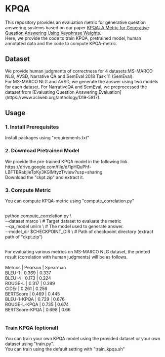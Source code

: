 # KPQA

This repository provides an evaluation metric for generative question answering systems based on our paper [KPQA: A Metric for Generative Question Answering Using Keyphrase Weights](https://arxiv.org/abs/2005.00192). <br> Here, we provide the code to train KPQA, pretrained model, human annotated data and the code to compute KPQA-metric.

<h2> Dataset </h2>
We provide human judgments of correctness for 4 datasets:MS-MARCO NLG, AVSD, Narrative QA and SemEval 2018 Task 11 (SemEval). <br>
For MS-MARCO NLG and AVSD, we generate the answer using two models for each dataset.
For NarrativeQA and SemEval, we preprocessed the dataset from [Evaluating Question Answering Evaluation](https://www.aclweb.org/anthology/D19-5817). <br>

<h2> Usage </h2>

<h3> 1. Install Prerequisites </h3>
Install packages using "requirements.txt"

<h3> 2. Download Pretrained Model </h3>
We provide the pre-trained KPQA model in the following link. <br>
https://drive.google.com/file/d/1pHQuPhf-LBFTBRabjIeTpKy3KGlMtyzT/view?usp=sharing <br>
Download the "ckpt.zip" and extract it.

<h3> 3. Compute Metric </h3>
You can compute KPQA-metric using "compute_correlation.py" <br><br>

python compute_correlation.py \ <br>
  --dataset marco \ # Target dataset to evaluate the metric <br>
  --qa_model unilm \ # The model used to generate answer. <br>
  --model_dir $CHECKPOINT_DIR \ # Path of checkpoint directory (extract path of "ckpt.zip") <br><br>

For evaluating various metrics on MS-MARCO NLG dataset, the printed result (correlation with human judgments) will be as follows. <br><br>
Metrics         | Pearson    | Spearman <br>
BLEU-1          | 0.369      | 0.337 <br>
BLEU-4          | 0.173      | 0.224 <br>
ROUGE-L         | 0.317      | 0.289 <br>
CIDEr           | 0.261      | 0.256 <br>
BERTScore       | 0.469      | 0.445 <br>
BLEU-1-KPQA     | 0.729      | 0.676 <br>
ROUGE-L-KPQA    | 0.735      | 0.674 <br>
BERTScore-KPQA  | 0.698      | 0.66 <br><br>

<h3> Train KPQA (optional) </h3>
You can train your own KPQA model using the provided dataset or your own dataset using "train.py".<br>
You can train using the default setting with "train_kpqa.sh"
